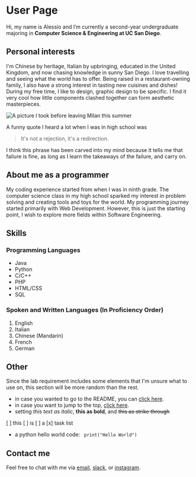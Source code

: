# User Page
Hi, my name is Alessio and I’m currently a second-year undergraduate majoring in **Computer Science & Engineering at UC San Diego**. 

## Personal interests
I'm Chinese by heritage, Italian by upbringing, educated in the United Kingdom, and now chasing knowledge in sunny San Diego. I love travelling and seeing what the world has to offer. Being raised in a restaurant-owning family, I also have a strong interest in tasting new cuisines and dishes! During my free time, I like to design, graphic design to be specific. I find it very cool how little components clashed together can form aesthetic masterpieces. 

![A picture I took before leaving Milan this summer](milan.png)

A funny quote I heard a lot when I was in high school was 
> It's not a rejection, it's a redirection.

I think this phrase has been carved into my mind because it tells me that failure is fine, as long as I learn the takeaways of the failure, and carry on. 

## About me as a programmer
My coding experience started from when I was in ninth grade. The computer science class in my high school sparked my interest in problem solving and creating tools and toys for the world. My programming journey started primarily with Web Development. However, this is just the starting point, I wish to explore more fields within Software Engineering. 

## Skills
### Programming Languages
- Java
- Python
- C/C++
- PHP
- HTML/CSS
- SQL

### Spoken and Written Languages (In Proficiency Order)
1. English
2. Italian
3. Chinese (Mandarin)
4. French
5. German

## Other
Since the lab requirement includes some elements that I'm unsure what to use on, this section will be more random than the rest. 

- in case you wanted to go to the README, you can [click here](README.md). 
- in case you want to jump to the top, [click here](#user-page).
- setting *this text as italic*, **this as bold**, and ~~this as strike through~~

[ ] this
[ ] is
[ ] a
[x] task list

- a python hello world code: 
`` 
print("Hello World")
``

## Contact me
Feel free to chat with me via [email](mailto:alessio@ucsd.edu), [slack](https://cse110-sp2024.slack.com/team/U06SMEECRQ9), or [instagram](https://www.instagram.com/alessio.yu).